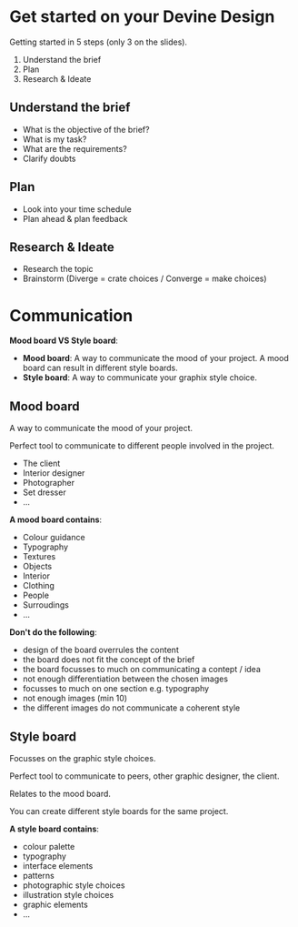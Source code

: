 # Get started on your Devine Design

Getting started in 5 steps (only 3 on the slides).

1. Understand the brief
2. Plan
3. Research & Ideate

## Understand the brief

- What is the objective of the brief?
- What is my task?
- What are the requirements?
- Clarify doubts

## Plan

- Look into your time schedule
- Plan ahead & plan feedback

## Research & Ideate

- Research the topic
- Brainstorm (Diverge = crate choices / Converge = make choices)

# Communication

**Mood board VS Style board**:

- **Mood board**: A way to communicate the mood of your project. A mood board can result in different style boards.
- **Style board**: A way to communicate your graphix style choice.

## Mood board

A way to communicate the mood of your project.

Perfect tool to communicate to different people involved in the project.

- The client
- Interior designer
- Photographer
- Set dresser
- ...

**A mood board contains**:

- Colour guidance
- Typography
- Textures
- Objects
- Interior
- Clothing
- People
- Surroudings
- ...

**Don't do the following**:

- design of the board overrules the content
- the board does not fit the concept of the brief
- the board focusses to much on communicating a contept / idea
- not enough differentiation between the chosen images
- focusses to much on one section e.g. typography
- not enough images (min 10)
- the different images do not communicate a coherent style

## Style board

Focusses on the graphic style choices.

Perfect tool to communicate to peers, other graphic designer, the client.

Relates to the mood board.

You can create different style boards for the same project.

**A style board contains**:

- colour palette
- typography
- interface elements
- patterns
- photographic style choices
- illustration style choices
- graphic elements
- ...
